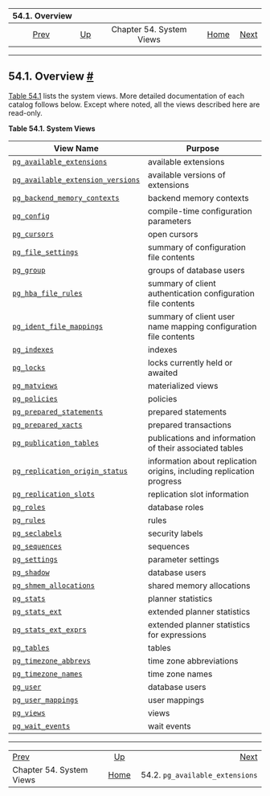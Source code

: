 <!--?xml version="1.0" encoding="UTF-8" standalone="no"?-->

|                 54.1. Overview                 |                                             |                          |                                                       |                                                                            |
| :--------------------------------------------: | :------------------------------------------ | :----------------------: | ----------------------------------------------------: | -------------------------------------------------------------------------: |
| [Prev](views.html "Chapter 54. System Views")  | [Up](views.html "Chapter 54. System Views") | Chapter 54. System Views | [Home](index.html "PostgreSQL 17devel Documentation") |  [Next](view-pg-available-extensions.html "54.2. pg_available_extensions") |

***

## 54.1. Overview [#](#VIEWS-OVERVIEW)

[Table 54.1](views-overview.html#VIEW-TABLE "Table 54.1. System Views") lists the system views. More detailed documentation of each catalog follows below. Except where noted, all the views described here are read-only.

**Table 54.1. System Views**

| View Name                                                                                                              | Purpose                                                               |
| ---------------------------------------------------------------------------------------------------------------------- | --------------------------------------------------------------------- |
| [`pg_available_extensions`](view-pg-available-extensions.html "54.2. pg_available_extensions")                         | available extensions                                                  |
| [`pg_available_extension_versions`](view-pg-available-extension-versions.html "54.3. pg_available_extension_versions") | available versions of extensions                                      |
| [`pg_backend_memory_contexts`](view-pg-backend-memory-contexts.html "54.4. pg_backend_memory_contexts")                | backend memory contexts                                               |
| [`pg_config`](view-pg-config.html "54.5. pg_config")                                                                   | compile-time configuration parameters                                 |
| [`pg_cursors`](view-pg-cursors.html "54.6. pg_cursors")                                                                | open cursors                                                          |
| [`pg_file_settings`](view-pg-file-settings.html "54.7. pg_file_settings")                                              | summary of configuration file contents                                |
| [`pg_group`](view-pg-group.html "54.8. pg_group")                                                                      | groups of database users                                              |
| [`pg_hba_file_rules`](view-pg-hba-file-rules.html "54.9. pg_hba_file_rules")                                           | summary of client authentication configuration file contents          |
| [`pg_ident_file_mappings`](view-pg-ident-file-mappings.html "54.10. pg_ident_file_mappings")                           | summary of client user name mapping configuration file contents       |
| [`pg_indexes`](view-pg-indexes.html "54.11. pg_indexes")                                                               | indexes                                                               |
| [`pg_locks`](view-pg-locks.html "54.12. pg_locks")                                                                     | locks currently held or awaited                                       |
| [`pg_matviews`](view-pg-matviews.html "54.13. pg_matviews")                                                            | materialized views                                                    |
| [`pg_policies`](view-pg-policies.html "54.14. pg_policies")                                                            | policies                                                              |
| [`pg_prepared_statements`](view-pg-prepared-statements.html "54.15. pg_prepared_statements")                           | prepared statements                                                   |
| [`pg_prepared_xacts`](view-pg-prepared-xacts.html "54.16. pg_prepared_xacts")                                          | prepared transactions                                                 |
| [`pg_publication_tables`](view-pg-publication-tables.html "54.17. pg_publication_tables")                              | publications and information of their associated tables               |
| [`pg_replication_origin_status`](view-pg-replication-origin-status.html "54.18. pg_replication_origin_status")         | information about replication origins, including replication progress |
| [`pg_replication_slots`](view-pg-replication-slots.html "54.19. pg_replication_slots")                                 | replication slot information                                          |
| [`pg_roles`](view-pg-roles.html "54.20. pg_roles")                                                                     | database roles                                                        |
| [`pg_rules`](view-pg-rules.html "54.21. pg_rules")                                                                     | rules                                                                 |
| [`pg_seclabels`](view-pg-seclabels.html "54.22. pg_seclabels")                                                         | security labels                                                       |
| [`pg_sequences`](view-pg-sequences.html "54.23. pg_sequences")                                                         | sequences                                                             |
| [`pg_settings`](view-pg-settings.html "54.24. pg_settings")                                                            | parameter settings                                                    |
| [`pg_shadow`](view-pg-shadow.html "54.25. pg_shadow")                                                                  | database users                                                        |
| [`pg_shmem_allocations`](view-pg-shmem-allocations.html "54.26. pg_shmem_allocations")                                 | shared memory allocations                                             |
| [`pg_stats`](view-pg-stats.html "54.27. pg_stats")                                                                     | planner statistics                                                    |
| [`pg_stats_ext`](view-pg-stats-ext.html "54.28. pg_stats_ext")                                                         | extended planner statistics                                           |
| [`pg_stats_ext_exprs`](view-pg-stats-ext-exprs.html "54.29. pg_stats_ext_exprs")                                       | extended planner statistics for expressions                           |
| [`pg_tables`](view-pg-tables.html "54.30. pg_tables")                                                                  | tables                                                                |
| [`pg_timezone_abbrevs`](view-pg-timezone-abbrevs.html "54.31. pg_timezone_abbrevs")                                    | time zone abbreviations                                               |
| [`pg_timezone_names`](view-pg-timezone-names.html "54.32. pg_timezone_names")                                          | time zone names                                                       |
| [`pg_user`](view-pg-user.html "54.33. pg_user")                                                                        | database users                                                        |
| [`pg_user_mappings`](view-pg-user-mappings.html "54.34. pg_user_mappings")                                             | user mappings                                                         |
| [`pg_views`](view-pg-views.html "54.35. pg_views")                                                                     | views                                                                 |
| [`pg_wait_events`](view-pg-wait-events.html "54.36. pg_wait_events")                                                   | wait events                                                           |

***

|                                                |                                                       |                                                                            |
| :--------------------------------------------- | :---------------------------------------------------: | -------------------------------------------------------------------------: |
| [Prev](views.html "Chapter 54. System Views")  |      [Up](views.html "Chapter 54. System Views")      |  [Next](view-pg-available-extensions.html "54.2. pg_available_extensions") |
| Chapter 54. System Views                       | [Home](index.html "PostgreSQL 17devel Documentation") |                                            54.2. `pg_available_extensions` |
